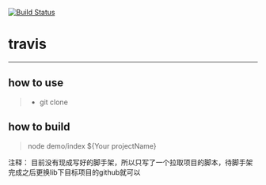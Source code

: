 [![Build Status](https://travis-ci.org/i-zxl/travisTest.svg?branch=master)](https://travis-ci.org/i-zxl/travisTest)

# travis
------

## how to use

> * git clone

## how to build

> node demo/index ${Your projectName}

注释： 目前没有现成写好的脚手架，所以只写了一个拉取项目的脚本，待脚手架完成之后更换lib下目标项目的github就可以

